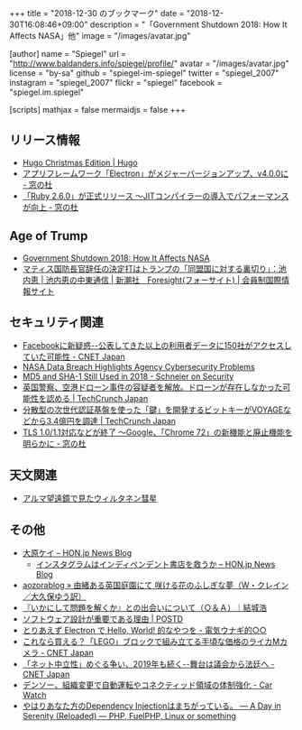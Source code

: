 +++
title = "2018-12-30 のブックマーク"
date =  "2018-12-30T16:08:46+09:00"
description = "「Government Shutdown 2018: How It Affects NASA」他"
image = "/images/avatar.jpg"

[author]
  name      = "Spiegel"
  url       = "http://www.baldanders.info/spiegel/profile/"
  avatar    = "/images/avatar.jpg"
  license   = "by-sa"
  github    = "spiegel-im-spiegel"
  twitter   = "spiegel_2007"
  instagram = "spiegel_2007"
  flickr    = "spiegel"
  facebook  = "spiegel.im.spiegel"

[scripts]
  mathjax = false
  mermaidjs = false
+++

## リリース情報

- [Hugo Christmas Edition | Hugo](https://gohugo.io/news/0.53-relnotes/)
- [アプリフレームワーク「Electron」がメジャーバージョンアップ、v4.0.0に - 窓の杜](https://forest.watch.impress.co.jp/docs/news/1160138.html)
- [「Ruby 2.6.0」が正式リリース ～JITコンパイラーの導入でパフォーマンスが向上 - 窓の杜](https://forest.watch.impress.co.jp/docs/news/1160255.html)

## Age of Trump

- [Government Shutdown 2018: How It Affects NASA](https://www.space.com/42823-nasa-government-shutdown-plan-2018.html)
- [マティス国防長官辞任の決定打はトランプの「同盟国に対する裏切り」：池内恵 | 池内恵の中東通信 | 新潮社　Foresight(フォーサイト) | 会員制国際情報サイト](https://www.fsight.jp/articles/-/44667)

## セキュリティ関連

- [Facebookに新疑惑--公表してきた以上の利用者データに150社がアクセスしていた可能性 - CNET Japan](https://japan.cnet.com/article/35130386/)
- [NASA Data Breach Highlights Agency Cybersecurity Problems](https://www.space.com/42837-nasa-data-breach-highlights-agency-cybersecurity-problems.html)
- [MD5 and SHA-1 Still Used in 2018 - Schneier on Security](https://www.schneier.com/blog/archives/2018/12/md5_and_sha-1_s.html)
- [英国警察、空港ドローン事件の容疑者を解放。ドローンが存在しなかった可能性を認める  |  TechCrunch Japan](https://jp.techcrunch.com/2018/12/25/2018-12-24-uk-police-release-airport-drone-suspects/)
- [分散型の次世代認証基盤を使った「鍵」を開発するビットキーがVOYAGEなどから3.4億円を調達  |  TechCrunch Japan](https://jp.techcrunch.com/2018/12/26/bitkey-fundraising/)
- [TLS 1.0/1.1対応などが終了 ～Google、「Chrome 72」の新機能と廃止機能を明らかに - 窓の杜](https://forest.watch.impress.co.jp/docs/news/1160376.html)

## 天文関連

- [アルマ望遠鏡で見たウィルタネン彗星](https://alma-telescope.jp/news/wirtanen-201812)

## その他

- [大原ケイ – HON.jp News Blog](https://hon.jp/news/1.0/0/author/lingual)
    - [インスタグラムはインディペンデント書店を救うか – HON.jp News Blog](https://hon.jp/news/1.0/0/14778/)
- [aozorablog » 由緒ある英国庭園にて 咲ける花のふしぎな夢（W・クレイン／大久保ゆう訳）](https://www.aozora.gr.jp/aozorablog/?p=4185)
- [『いかにして問題を解くか』との出会いについて（Ｑ＆Ａ）｜結城浩](https://mm.hyuki.net/n/n81e533cfe5bd)
- [ソフトウェア設計が重要である理由 | POSTD](https://postd.cc/why-software-design-is-important/)
- [とりあえず Electron で Hello, World! 的なやつを - 電気ウナギ的○○](http://blog.netandfield.com/shar/2018/12/-electron-hello-world.html)
- [これなら買える？「LEGO」ブロックで組み立てる手頃な価格のライカMカメラ - CNET Japan](https://japan.cnet.com/article/35130727/)
- [「ネット中立性」めぐる争い、2019年も続く--舞台は議会から法廷へ - CNET Japan](https://japan.cnet.com/article/35130689/)
- [デンソー、組織変更で自動運転やコネクティッド領域の体制強化 - Car Watch](https://car.watch.impress.co.jp/docs/news/1160726.html)
- [やはりあなた方のDependency Injectionはまちがっている。 — A Day in Serenity (Reloaded) — PHP, FuelPHP, Linux or something](http://blog.a-way-out.net/blog/2015/08/31/your-dependency-injection-is-wrong-as-I-expected/)
